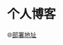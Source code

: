 # 个人博客
<!-- 记录一些工作及学习上的 -->
🌐[部署地址](http://blog.liufengmao.cn)


<!-- ## 修改 `code` 样式

`node_modules\hexo-theme-fluid\source\css\_pages\_base\base.styl` 29行，将以下代码注释

```styl
code
  color inherit
```
## 添加封面图字段配置
由于之前使用的 `icarus` 主题，配置封面图的配置不一致，为了兼容 `node_modules\hexo-theme-fluid\layout\index.ejs` 中 12行修改为以下
``` exj
  <% var post_url = url_for(post.path), index_img = post.index_img || post.cover || theme.post.default_index_img %>
```

## 自定义 css
在 `cource/css` 下新建 `custom.css`，并新增以下内容

``` css
@font-face {
  font-family: 'JetBrainsMono-Regular';
  src: url(./font/dc4a787d9fe96142a846de9989ca233d.eot);
  src: url(./font/d4ff51ff52d30f839d5be70c33bf872e.woff) format('woff'),
  url(./font/3eacd63796de4b39bc102dae7b143ca5.woff2) format('woff2'),
  url(./font/e1caef645de334fee2f25834b0d03c28.ttf) format('truetype');
}

.markdown-body p, li {
  line-height: 2em;
}

.markdown-body img {
  margin: 0 0 16px !important;
}
.markdown-body code, .markdown-body pre {
  font-family: JetBrainsMono-Regular,SFMono-Regular,Consolas,Liberation Mono,Menlo,monospace !important;
}

.code-wrapper pre {
  font-family: JetBrainsMono-Regular,SFMono-Regular,Consolas,Liberation Mono,Menlo,monospace !important;
}

.markdown-body .hljs pre {
  background-color: #282A36 !important;
  /* background-color: #161B22 !important; */
}


.code-wrapper pre .caption {
  color: #fff;
}

``` -->

<!-- ## 适配暗黑模式

https://github.com/ppoffice/hexo-theme-icarus/issues/564

https://github.com/imaegoo/hexo-theme-icarus/tree/night4

1. 将以上的 zip 包下载下来 后直接对 node_modules 中的 `hexo-theme-icarus` 进行合并覆盖

2. 修改 logo

2.1
将 logo 修改为 亮色和 暗黑模式两个不同的 图标

before
``` yml _config.icarus.yml
logo: /images/logo.png
```

after
``` yml _config.icarus.yml
logo:
  light: /images/logo.png
  dark: /images/logo-dark.png
```

屏幕在tablet大小的时候，navbar-menu会变白色，作以下修改即可
在 `node_modules/hexo-theme-icarus/source/css/night.styl` 中的第 62 行 修改成以下代码
```
.navbar，
+ .navbar-menu，
 .card
    background-color：rgba（40,44,52,0 .5）background
    -filter：none
    -webkit-backdrop-filter：none
```

2.2
为了根据系统颜色来动态添加类名以避免 canvas 失效的情况
在 `node_modules/hexo-theme-icarus/source/js/imaegoo/night.js` 中头部新增以下几行代码

同时 给 isNight 新增为以下代码

``` js
   var prefersDarkMode = window.matchMedia('(prefers-color-scheme: dark)').matches;
   if(prefersDarkMode){
        document.body.classList.add('night');
   }

  if(localStorage.getItem('night')){
    var isNight = localStorage.getItem('night')
  }else{
    var isNight = prefersDarkMode ? 'true' : 'false';
  }

```
2.3
修改
`node_modules/hexo-theme-icarus/source/css/night.styl` 中 29 行

``` styl
  background: radial-gradient(1600px at 70% 120%, #202124 10%, #020409 100%)

```

3. 重新打包生成静态文件
 -->
